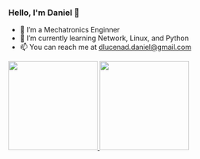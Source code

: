 ### Hello, I'm Daniel 👋

<!--
**dlucenad/dlucenad** is a ✨ _special_ ✨ repository because its `README.md` (this file) appears on your GitHub profile.

Here are some ideas to get you started:
-->
- 🔭 I’m a Mechatronics Enginner
- 🌱 I’m currently learning Network, Linux, and Python
- 📫 You can reach me at dlucenad.daniel@gmail.com

 <div>
  <a href="https://github.com/dlucenad">
  <img height="180em" src="https://github-readme-stats.vercel.app/api?username=dlucenad&show_icons=true&theme=dracula&include_all_commits=true&count_private=true"/>
  <img height="180em" src="https://github-readme-stats.vercel.app/api/top-langs/?username=dlucenad&layout=compact&langs_count=7&theme=dracula"/>
</div>

<!--
- 👯 I’m looking to collaborate on ...
- 🤔 I’m looking for help with ...
- 💬 Ask me about ...
- ⚡ Fun fact: ...
- 😄 Pronouns: he/him
-->

